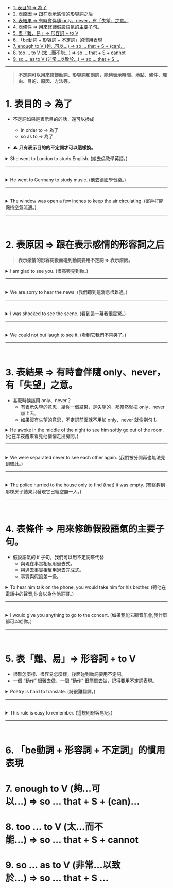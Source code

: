 * [1. 表目的 ⇒ 為了](#1表目的為了)
* [2. 表原因 ⇒ 跟在表示感情的形容詞之后](#2表原因跟在表示感情的形容詞之后)
* [3. 表結果 ⇒ 有時會伴隨 only、never，有「失望」之意。](#3表結果有時會伴隨onlynever有失望之意)
* [4. 表條件 ⇒ 用來修飾假設語氣的主要子句。](#4表條件用來修飾假設語氣的主要子句)
* [5. 表「難、易」⇒ 形容詞 + to V](#5表難易形容詞toV)
* [6. 「be動詞 + 形容詞 + 不定詞」的慣用表現](#6be動詞形容詞不定詞的慣用表現)
* [7. enough to V (夠...可以...) ⇒ so ... that + S + (can)...](#7enoughtoV夠可以sothatScan)
* [8. too ... to V (太...而不能...) ⇒ so ... that + S + cannot](#8tootoV太而不能sothatScannot)
* [9. so ... as to V (非常...以致於...) ⇒ so ... that + S ...](#9soastoV非常以致於sothatS)
---

> **不定詞可以用來修飾動詞、形容詞和副詞，能夠表示時間、地點、條件、理由、目的、原因、方法等。**

# 1.&nbsp;表目的&nbsp;⇒&nbsp;為了

- 不定詞如果是表示目的的話，還可以換成
  - in order to  ⇒  為了
  - so as to  ⇒  為了

- ⚠️ **只有表示目的的不定詞才可以這樣換。**

<details>
  <summary>
    She went to London to study English. (她去倫敦學英語。)
  </summary>
    
  - 等於  ⇒  `She went to London in order to study English.`
  - 她去倫敦的目的是學英文  ⇒  表示目的。
</details>

---
<br>


<details>
  <summary>
    He went to Germany to study music. (他去德國學音樂。)
  </summary>
    
  - ⇒  `He went to Germany in order to study music.`
  - ⇒  `He went to Germany so as to study music.`
  - 他去德國，是為了學音樂  ⇒  表示目的。
</details>

---
<br>

<details>
  <summary>
    The window was open a few inches to keep the air circulating. (窗戶打開保持空氣流通。)
  </summary>
    
  - ⇒  `The window was open a few inches in order to keep the air circulating.`
  - ⇒  `The window was open a few inches so as to keep the air circulating.`
  - open 是形容詞  ⇒  在 be 動詞的後面。
  - 打開窗戶的目的是為了保持空氣流通  ⇒  表示目的。
</details>

---
<br>

# 2.&nbsp;表原因&nbsp;⇒&nbsp;跟在表示感情的形容詞之后

> **表示感情的形容詞後面碰到動詞要用不定詞  ⇒  表示原因。**

<details>
  <summary>
    I am glad to see you. (很高興見到你。)
  </summary>
    
  - 我高興的原因是見到你  ⇒  表示原因。
</details>

---
<br>

<details>
  <summary>
    We are sorry to hear the news. (我們聽到這消息很難過。)
  </summary>
    
  - 我們難過的原因是聽到這個消息  ⇒  表示原因。
  - sorry : 有抱歉、難過、遺憾的意思。
</details>

---
<br>

<details>
  <summary>
    I was shocked to see the scene. (看到這一幕我很震驚。)
  </summary>
    
  - 我震驚的原因是看到這一幕  ⇒  表示原因。
  - 為甚麼知道可以用不定詞？
    - 因為例句有一個看，表達原因又是動詞  ⇒  to see the scene。
</details>

---
<br>

<details>
  <summary>
    We could not but laugh to see it. (看到它我們不禁笑了。)
  </summary>
    
  - 不禁、忍不住  ⇒  can not but +VR
    - but 是相反的意思，前面又有 not  ⇒  負負得正，最後結果還是笑了
</details>

---
<br>

# 3.&nbsp;表結果&nbsp;⇒&nbsp;有時會伴隨&nbsp;only、never，有「失望」之意。

- 甚麼時候該用 only、never？
  - 有表示失望的意思，給你一個結果，是失望的，那當然就把 only、never 加上去。
  - 如果沒有失望的意思，不定詞前面就不用加 only、never  就像例句 1。

<details>
  <summary>
    He awoke in the middle of the night to see him softly go out of the room. (他在半夜醒來看見他悄悄走出房間。)
  </summary>
    
  - ⇒  `He awoke in the middle of the night and saw him softly go out of the room.`
  - awake 醒來  ⇒  awoke 是過去式。
  - in the middle of the night  ⇒  晚上的一半也就是半夜。
  - 用 go out 原型動詞是因為在感官動詞後面。
</details>

---
<br>

<details>
  <summary>
    We were separated never to see each other again. (我們被分開再也無法見到彼此。)
  </summary>
    
  - 被分開是被動  ⇒  be 動詞 + 過去分詞。
</details>

---
<br>

<details>
  <summary>
    The police hurried to the house only to find (that) it was empty. (警察趕到那棟房子結果只發現它已經空無一人。)
  </summary>
    
  - 所有的警方人員  ⇒  the police ，表示的是全體，是複數。
    - 一個警察  ⇒  a policeman
    - 兩個警察  ⇒  two policemen
    - 報警  ⇒  call the police

- 例句的 ”結果” 不需要把它翻譯出來，不定詞就可以表示結果了。所以不要中文看到結果，就在想英文單字的結果怎麼拚。

- 發現一件事情用 that 來連接，但是動詞後面的連接詞 that 是可以省略的。
  - **⚠️ that 所引導的名詞子句當受詞的時候，that 可以省略。**

- 為甚麼要用連接詞？
  - 因為有兩個主詞兩個動詞所以需要連接詞
  - 它當然指的是房子，所以用 it
</details>

---
<br>

# 4.&nbsp;表條件&nbsp;⇒&nbsp;用來修飾假設語氣的主要子句。

- 假設語氣的 if 子句，我們可以用不定詞來代替
  - 與現在事實相反用過去式。
  - 與過去事實相反用過去完成式。
  - 事實與假設差一級。

<details>
  <summary>
    To hear him talk on the phone, you would take him for his brother. (聽他在電話中的聲音,你會以為他他哥哥。)
  </summary>
    
  - ⇒  `If you heard him talk on the phone, you would take him for his brother.`
    - 事實與假設時態差一級。
    - 我現在在跟你講這句話，所以要使用假設法過去式。
  
  - 把某人視為另一個人  ⇒  `take + 人 + for + 另一個人`
</details>

---
<br>

<details>
  <summary>
    I would give you anything to go to the concert. (如果我能去聽音乐會,我什麼都可以給你。)
  </summary>
    
  - ⇒  `I would give you anything if I could go to the concert.`
    - 事實與假設時態差一級。
    - 我現在在跟你講這句話，所以要使用假設法過去式。
      
  - 從動詞就可以發現這是一個假設語氣的說法  ⇒  would give。
    - `I will go to  a concert.` 我將要去參加音樂會
    - `I went to a concert.` 我去過音樂會
    - 而例句的是表示條件
</details>

---
<br>

# 5.&nbsp;表「難、易」⇒&nbsp;形容詞&nbsp;+&nbsp;to&nbsp;V

- 很難怎麼樣、很容易怎麼樣，後面碰到動詞要用不定詞。
- 一個 “動作” 很難去做、一個 “動作” 很簡單去做，記得要用不定詞表現。

<details>
  <summary>
    Poetry is hard to translate. (詩很難翻譯。)
  </summary>

  - Poetry 是指所有的詩，視為詩的總集合，視為單數；所以例句用 is。
</details>

---
<br>

<details>
  <summary>
    This rule is easy to remember. (這規則很容易記。)
  </summary>
</details>

---
<br>

# 6.&nbsp;「be動詞&nbsp;+&nbsp;形容詞&nbsp;+&nbsp;不定詞」的慣用表現
# 7.&nbsp;enough&nbsp;to&nbsp;V&nbsp;(夠...可以...)&nbsp;⇒&nbsp;so&nbsp;...&nbsp;that&nbsp;+&nbsp;S&nbsp;+&nbsp;(can)...
# 8.&nbsp;too&nbsp;...&nbsp;to&nbsp;V&nbsp;(太...而不能...)&nbsp;⇒&nbsp;so&nbsp;...&nbsp;that&nbsp;+&nbsp;S&nbsp;+&nbsp;cannot
# 9.&nbsp;so&nbsp;...&nbsp;as&nbsp;to&nbsp;V&nbsp;(非常...以致於...)&nbsp;⇒&nbsp;so&nbsp;...&nbsp;that&nbsp;+&nbsp;S&nbsp;...
